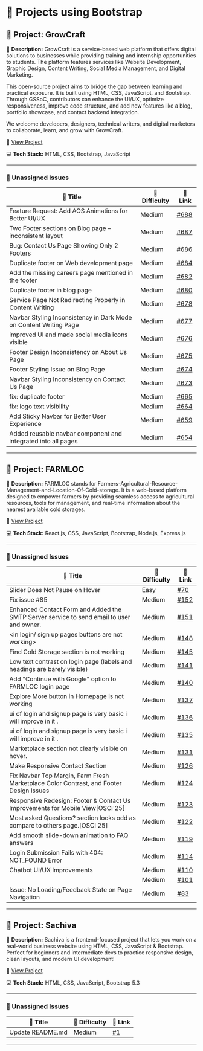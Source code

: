 # 🚀 Projects using Bootstrap

## 📌 Project: GrowCraft

📝 **Description:** GrowCraft is a service-based web platform that offers digital solutions to businesses while providing training and internship opportunities to students. The platform features services like Website Development, Graphic Design, Content Writing, Social Media Management, and Digital Marketing.
 
 This open-source project aims to bridge the gap between learning and practical exposure. It is built using HTML, CSS, JavaScript, and Bootstrap. Through GSSoC, contributors can enhance the UI/UX, optimize responsiveness, improve code structure, and add new features like a blog, portfolio showcase, and contact backend integration.
 
 We welcome developers, designers, technical writers, and digital marketers to collaborate, learn, and grow with GrowCraft.

🔗 [View Project](https://github.com/gyanshankar1708/GrowCraft)

💻 **Tech Stack:** HTML, CSS, Bootstrap, JavaScript

---

### 🐛 Unassigned Issues

| 🔖 Title | 🎯 Difficulty | 🔗 Link |
|----------|----------------|---------|
| Feature Request: Add AOS Animations for Better UI/UX | Medium | [#688](https://github.com/gyanshankar1708/GrowCraft/issues/688) |
| Two Footer sections on Blog page – inconsistent layout | Medium | [#687](https://github.com/gyanshankar1708/GrowCraft/issues/687) |
| Bug: Contact Us Page Showing Only 2 Footers | Medium | [#686](https://github.com/gyanshankar1708/GrowCraft/issues/686) |
| Duplicate footer on Web development page | Medium | [#684](https://github.com/gyanshankar1708/GrowCraft/issues/684) |
| Add the missing careers page mentioned in the footer | Medium | [#682](https://github.com/gyanshankar1708/GrowCraft/issues/682) |
| Duplicate footer in  blog page | Medium | [#680](https://github.com/gyanshankar1708/GrowCraft/issues/680) |
| Service Page Not Redirecting Properly in Content Writing | Medium | [#678](https://github.com/gyanshankar1708/GrowCraft/issues/678) |
| Navbar Styling Inconsistency in Dark Mode on Content Writing Page | Medium | [#677](https://github.com/gyanshankar1708/GrowCraft/issues/677) |
| improved UI and made social media icons visible | Medium | [#676](https://github.com/gyanshankar1708/GrowCraft/pull/676) |
| Footer Design Inconsistency on About Us Page | Medium | [#675](https://github.com/gyanshankar1708/GrowCraft/issues/675) |
| Footer Styling Issue on Blog Page | Medium | [#674](https://github.com/gyanshankar1708/GrowCraft/issues/674) |
| Navbar Styling Inconsistency on Contact Us Page | Medium | [#673](https://github.com/gyanshankar1708/GrowCraft/issues/673) |
| fix: duplicate footer | Medium | [#665](https://github.com/gyanshankar1708/GrowCraft/pull/665) |
| fix: logo text visibility | Medium | [#664](https://github.com/gyanshankar1708/GrowCraft/pull/664) |
| Add Sticky Navbar for Better User Experience | Medium | [#659](https://github.com/gyanshankar1708/GrowCraft/issues/659) |
| Added reusable navbar component and integrated into all pages | Medium | [#654](https://github.com/gyanshankar1708/GrowCraft/pull/654) |

---

## 📌 Project: FARMLOC

📝 **Description:** FARMLOC stands for Farmers-Agricultural-Resource-Management-and-Location-Of-Cold-storage.
 It is a web-based platform designed to empower farmers by providing seamless access to agricultural resources, tools for management, and real-time information about the nearest available cold storages.

🔗 [View Project](https://github.com/Pujan-sarkar/FARMLOC)

💻 **Tech Stack:** React.js, CSS, JavaScript, Bootstrap, Node.js, Express.js

---

### 🐛 Unassigned Issues

| 🔖 Title | 🎯 Difficulty | 🔗 Link |
|----------|----------------|---------|
| Slider Does Not Pause on Hover | Easy | [#70](https://github.com/Pujan-sarkar/FARMLOC/issues/70) |
| Fix issue #85 | Medium | [#152](https://github.com/Pujan-sarkar/FARMLOC/pull/152) |
| Enhanced Contact Form and Added the SMTP Server service to send email to user and owner. | Medium | [#151](https://github.com/Pujan-sarkar/FARMLOC/pull/151) |
| <in login/ sign up pages buttons are not working> | Medium | [#148](https://github.com/Pujan-sarkar/FARMLOC/issues/148) |
| Find Cold Storage section is not working | Medium | [#145](https://github.com/Pujan-sarkar/FARMLOC/issues/145) |
| Low text contrast on login page (labels and headings are barely visible) | Medium | [#141](https://github.com/Pujan-sarkar/FARMLOC/issues/141) |
| Add "Continue with Google" option to FARMLOC login page | Medium | [#140](https://github.com/Pujan-sarkar/FARMLOC/issues/140) |
| Explore More button in Homepage is not working | Medium | [#137](https://github.com/Pujan-sarkar/FARMLOC/issues/137) |
| ui of login and signup page is very basic i will improve in it . | Medium | [#136](https://github.com/Pujan-sarkar/FARMLOC/issues/136) |
| ui of login and signup page is very basic i will improve in it . | Medium | [#135](https://github.com/Pujan-sarkar/FARMLOC/issues/135) |
| Marketplace section not clearly visible on hover. | Medium | [#131](https://github.com/Pujan-sarkar/FARMLOC/issues/131) |
| Make Responsive Contact Section | Medium | [#126](https://github.com/Pujan-sarkar/FARMLOC/issues/126) |
| Fix Navbar Top Margin, Farm Fresh Marketplace Color Contrast, and Footer Design Issues | Medium | [#124](https://github.com/Pujan-sarkar/FARMLOC/issues/124) |
| Responsive Redesign: Footer & Contact Us Improvements for Mobile View[OSCI'25] | Medium | [#123](https://github.com/Pujan-sarkar/FARMLOC/issues/123) |
| Most asked Questions? section looks odd as compare to others page.[OSCI 25] | Medium | [#122](https://github.com/Pujan-sarkar/FARMLOC/issues/122) |
| Add smooth slide-down animation to FAQ answers | Medium | [#119](https://github.com/Pujan-sarkar/FARMLOC/issues/119) |
| Login Submission Fails with 404: NOT_FOUND Error | Medium | [#114](https://github.com/Pujan-sarkar/FARMLOC/issues/114) |
| Chatbot UI/UX Improvements | Medium | [#110](https://github.com/Pujan-sarkar/FARMLOC/issues/110) |
| <short summary> | Medium | [#101](https://github.com/Pujan-sarkar/FARMLOC/issues/101) |
| Issue: No Loading/Feedback State on Page Navigation | Medium | [#83](https://github.com/Pujan-sarkar/FARMLOC/issues/83) |

---

## 📌 Project: Sachiva

📝 **Description:** Sachiva is a frontend-focused project that lets you work on a real-world business website using HTML, CSS, JavaScript & Bootstrap. Perfect for beginners and intermediate devs to practice responsive design, clean layouts, and modern UI development!

🔗 [View Project](https://github.com/sumitrathor1/sachiva)

💻 **Tech Stack:** HTML, CSS, JavaScript, Bootstrap 5.3

---

### 🐛 Unassigned Issues

| 🔖 Title | 🎯 Difficulty | 🔗 Link |
|----------|----------------|---------|
| Update README.md | Medium | [#1](https://github.com/sumitrathor1/sachiva/pull/1) |

---

